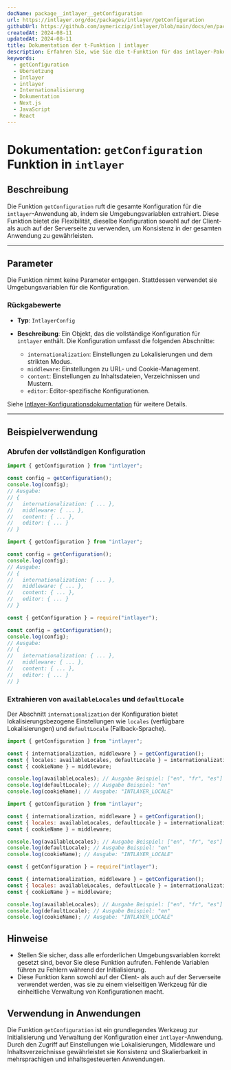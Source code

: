 ```yaml
---
docName: package__intlayer__getConfiguration
url: https://intlayer.org/doc/packages/intlayer/getConfiguration
githubUrl: https://github.com/aymericzip/intlayer/blob/main/docs/en/packages/intlayer/getConfiguration.md
createdAt: 2024-08-11
updatedAt: 2024-08-11
title: Dokumentation der t-Funktion | intlayer
description: Erfahren Sie, wie Sie die t-Funktion für das intlayer-PakegetConfiguration verwenden
keywords:
  - getConfiguration
  - Übersetzung
  - Intlayer
  - intlayer
  - Internationalisierung
  - Dokumentation
  - Next.js
  - JavaScript
  - React
---
```


# Dokumentation: `getConfiguration` Funktion in `intlayer`

## Beschreibung

Die Funktion `getConfiguration` ruft die gesamte Konfiguration für die `intlayer`-Anwendung ab, indem sie Umgebungsvariablen extrahiert. Diese Funktion bietet die Flexibilität, dieselbe Konfiguration sowohl auf der Client- als auch auf der Serverseite zu verwenden, um Konsistenz in der gesamten Anwendung zu gewährleisten.

---

## Parameter

Die Funktion nimmt keine Parameter entgegen. Stattdessen verwendet sie Umgebungsvariablen für die Konfiguration.

### Rückgabewerte

- **Typ**: `IntlayerConfig`
- **Beschreibung**: Ein Objekt, das die vollständige Konfiguration für `intlayer` enthält. Die Konfiguration umfasst die folgenden Abschnitte:

  - `internationalization`: Einstellungen zu Lokalisierungen und dem strikten Modus.
  - `middleware`: Einstellungen zu URL- und Cookie-Management.
  - `content`: Einstellungen zu Inhaltsdateien, Verzeichnissen und Mustern.
  - `editor`: Editor-spezifische Konfigurationen.

Siehe [Intlayer-Konfigurationsdokumentation](https://github.com/aymericzip/intlayer/blob/main/docs/de/configuration.md) für weitere Details.

---

## Beispielverwendung

### Abrufen der vollständigen Konfiguration

```typescript codeFormat="typescript"
import { getConfiguration } from "intlayer";

const config = getConfiguration();
console.log(config);
// Ausgabe:
// {
//   internationalization: { ... },
//   middleware: { ... },
//   content: { ... },
//   editor: { ... }
// }
```

```javascript codeFormat="esm"
import { getConfiguration } from "intlayer";

const config = getConfiguration();
console.log(config);
// Ausgabe:
// {
//   internationalization: { ... },
//   middleware: { ... },
//   content: { ... },
//   editor: { ... }
// }
```

```javascript codeFormat="commonjs"
const { getConfiguration } = require("intlayer");

const config = getConfiguration();
console.log(config);
// Ausgabe:
// {
//   internationalization: { ... },
//   middleware: { ... },
//   content: { ... },
//   editor: { ... }
// }
```

### Extrahieren von `availableLocales` und `defaultLocale`

Der Abschnitt `internationalization` der Konfiguration bietet lokalisierungsbezogene Einstellungen wie `locales` (verfügbare Lokalisierungen) und `defaultLocale` (Fallback-Sprache).

```typescript codeFormat="typescript"
import { getConfiguration } from "intlayer";

const { internationalization, middleware } = getConfiguration();
const { locales: availableLocales, defaultLocale } = internationalization;
const { cookieName } = middleware;

console.log(availableLocales); // Ausgabe Beispiel: ["en", "fr", "es"]
console.log(defaultLocale); // Ausgabe Beispiel: "en"
console.log(cookieName); // Ausgabe: "INTLAYER_LOCALE"
```

```javascript codeFormat="esm"
import { getConfiguration } from "intlayer";

const { internationalization, middleware } = getConfiguration();
const { locales: availableLocales, defaultLocale } = internationalization;
const { cookieName } = middleware;

console.log(availableLocales); // Ausgabe Beispiel: ["en", "fr", "es"]
console.log(defaultLocale); // Ausgabe Beispiel: "en"
console.log(cookieName); // Ausgabe: "INTLAYER_LOCALE"
```

```javascript codeFormat="commonjs"
const { getConfiguration } = require("intlayer");

const { internationalization, middleware } = getConfiguration();
const { locales: availableLocales, defaultLocale } = internationalization;
const { cookieName } = middleware;

console.log(availableLocales); // Ausgabe Beispiel: ["en", "fr", "es"]
console.log(defaultLocale); // Ausgabe Beispiel: "en"
console.log(cookieName); // Ausgabe: "INTLAYER_LOCALE"
```

## Hinweise

- Stellen Sie sicher, dass alle erforderlichen Umgebungsvariablen korrekt gesetzt sind, bevor Sie diese Funktion aufrufen. Fehlende Variablen führen zu Fehlern während der Initialisierung.
- Diese Funktion kann sowohl auf der Client- als auch auf der Serverseite verwendet werden, was sie zu einem vielseitigen Werkzeug für die einheitliche Verwaltung von Konfigurationen macht.

## Verwendung in Anwendungen

Die Funktion `getConfiguration` ist ein grundlegendes Werkzeug zur Initialisierung und Verwaltung der Konfiguration einer `intlayer`-Anwendung. Durch den Zugriff auf Einstellungen wie Lokalisierungen, Middleware und Inhaltsverzeichnisse gewährleistet sie Konsistenz und Skalierbarkeit in mehrsprachigen und inhaltsgesteuerten Anwendungen.
